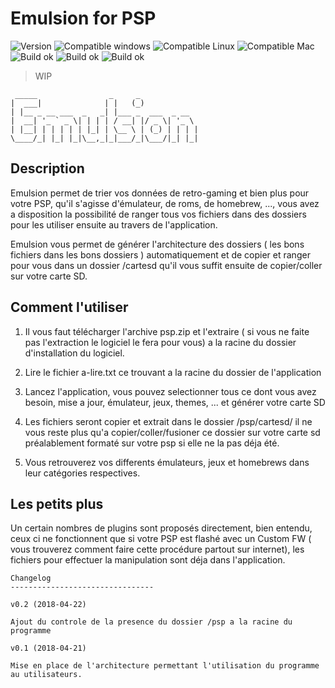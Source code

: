 # Emulsion for PSP

![Version](https://img.shields.io/badge/version-v0.1-orange.svg)
![Compatible windows](https://img.shields.io/badge/os-windows-blue.svg)
![Compatible Linux](https://img.shields.io/badge/os-debian-blue.svg)
![Compatible Mac](https://img.shields.io/badge/os-macos-blue.svg)
![Build ok](https://img.shields.io/badge/build-passing-brightgreen.svg)
![Build ok](https://img.shields.io/badge/framwork-electronjs-brightgreen.svg)
![Build ok](https://img.shields.io/badge/framwork-quasar-brightgreen.svg)

> WIP

```
 _____                _     _             
|  ___|              | |   (_)            
| |__ _ __ ___  _   _| |___ _  ___  _ __  
|  __| '_ ` _ \| | | | / __| |/ _ \| '_ \ 
| |__| | | | | | |_| | \__ \ | (_) | | | |
\____/_| |_| |_|\__,_|_|___/_|\___/|_| |_|
```

## Description

Emulsion permet de trier vos données de retro-gaming et bien plus pour votre PSP, qu'il s'agisse d'émulateur, de roms, de homebrew, ..., vous avez a disposition la possibilité de ranger tous vos fichiers dans des dossiers pour les utiliser ensuite au travers de l'application.

Emulsion vous permet de générer l'architecture des dossiers ( les bons fichiers dans les bons dossiers ) automatiquement et de copier et ranger pour vous dans un dossier /cartesd qu'il vous suffit ensuite de copier/coller sur votre carte SD.

## Comment l'utiliser

1) Il vous faut télécharger l'archive psp.zip  et l'extraire ( si vous ne faite pas l'extraction le logiciel le fera pour vous) a la racine du dossier d'installation du logiciel.

2) Lire le fichier a-lire.txt ce trouvant a la racine du dossier de l'application

3) Lancez l'application, vous pouvez selectionner tous ce dont vous avez besoin, mise a jour, émulateur, jeux, themes, ... et générer votre carte SD

4) Les fichiers seront copier et extrait dans le dossier /psp/cartesd/ il ne vous reste plus qu'a copier/coller/fusioner ce dossier sur votre carte sd préalablement formaté sur votre psp si elle ne la pas déja été.

5) Vous retrouverez vos differents émulateurs, jeux et homebrews dans leur catégories respectives.

## Les petits plus

Un certain nombres de plugins sont proposés directement, bien entendu, ceux ci ne fonctionnent que si votre PSP est flashé avec un Custom FW ( vous trouverez comment faire cette procédure partout sur internet), les fichiers pour effectuer la manipulation sont déja dans l'application.


```
Changelog
--------------------------------

v0.2 (2018-04-22)

Ajout du controle de la presence du dossier /psp a la racine du programme

v0.1 (2018-04-21)

Mise en place de l'architecture permettant l'utilisation du programme au utilisateurs.

```